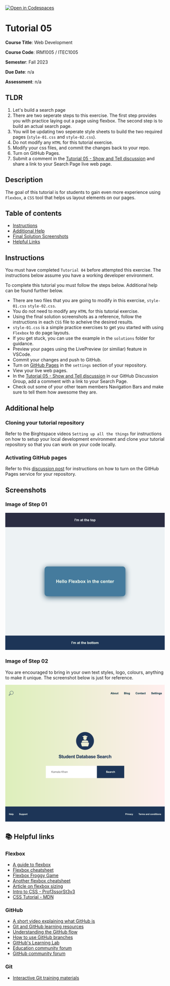 [![Open in Codespaces](https://classroom.github.com/assets/launch-codespace-7f7980b617ed060a017424585567c406b6ee15c891e84e1186181d67ecf80aa0.svg)](https://classroom.github.com/open-in-codespaces?assignment_repo_id=12271517)
# Tutorial 05

**Course Title**: Web Development

**Course Code**: IRM1005 / ITEC1005

**Semester**: Fall 2023

**Due Date**: n/a

**Assessment**: n/a

## TLDR

1. Let's build a search page
2. There are two seperate steps to this exercise. The first step provides you with practice laying out a page using flexbox. The second step is to build an actual search page. 
3. You will be updating two seperate style sheets to build the two required pages (`style-01.css` and `style-02.css`). 
2. Do not modify any `HTML` for this tutorial exercise.
3. Modify your css files, and commit the changes back to your repo.
2. Turn on GitHub Pages.
3. Submit a comment in the [Tutorial 05 - Show and Tell discussion](https://github.com/orgs/irm1005-itec1005-fall-2023/discussions/9) and share a link to your Search Page live web page.

## Description

The goal of this tutorial is for students to gain even more experience using `Flexbox`, a `CSS` tool that helps us layout elements on our pages.

## Table of contents

- [Instructions](#instructions)
- [Additional Help](#additional-help)
- [Final Solution Screenshots](#screenshots)
- [Helpful Links](#📚-helpful-links)

## Instructions

You must have completed `Tutorial 04` before attempted this exercise. The instructions below assume you have a working developer environment.

To complete this tutorial you must follow the steps below. Additional help can be found further below.

- There are two files that you are going to modify in this exercise, `style-01.css` `style-02.css`.
- You do not need to modify any `HTML` for this tutorial exercise.
- Using the final solution screenshots as a reference, follow the instructions in each `CSS` file to acheive the desired results.
- `style-01.css` is a simple practice exercises to get you started with using `Flexbox` to do page layouts.
- If you get stuck, you can use the example in the `solutions` folder for guidance.
- Preview your pages using the LivePreview (or similiar) feature in VSCode.
- Commit your changes and push to GitHub.
- Turn on [GitHub Pages](https://github.com/orgs/irm1005-itec1005-fall-2023/discussions/4) in the `settings` section of your repository.
- View your live web pages.
- In the [Tutorial 05 - Show and Tell discussion](https://github.com/orgs/irm1005-itec1005-fall-2023/discussions/9) in our GitHub Discussion Group, add a comment with a link to your Search Page.
- Check out some of your other team members Navigation Bars and make sure to tell them how awesome they are.

## Additional help

### Cloning your tutorial repository

Refer to the Birghtspace videos `Setting up all the things` for instructions on how to setup your local development environment and clone your tutorial repository so that you can work on your code locally.

### Activating GitHub pages

Refer to this [discussion post](https://github.com/orgs/irm1005-itec1005-fall-2023/discussions/4) for instructions on how to turn on the GitHub Pages service for your repository.

## Screenshots

### Image of Step 01

![Screenshot](./images/screenshot-step-01.png)

### Image of Step 02

You are encouraged to bring in your own text styles, logo, colours, anything to make it unique. The screenshot below is just for reference. 

![Screenshot](./images/screenshot-step-02.png)

## 📚 Helpful links

### Flexbox

- [A guide to flexbox](https://css-tricks.com/snippets/css/a-guide-to-flexbox/)
- [Flexbox cheatsheet](https://yoksel.github.io/flex-cheatsheet/)
- [Flexbox Froggy Game](https://flexboxfroggy.com/)
- [Another flexbox cheatsheet](https://www.sketchingwithcss.com/samplechapter/cheatsheet.html)
- [Article on flexbox sizing](https://www.smashingmagazine.com/2018/09/flexbox-sizing-flexible-box/)
- [Intro to CSS - Prof3ssorSt3v3](https://www.youtube.com/watch?v=KFKScNHa-8M&list=PLyuRouwmQCjl4wTSNbb8RTKZuyMhoIxBe)
- [CSS Tutorial - MDN](https://developer.mozilla.org/en-US/docs/Web/CSS)

### GitHub

- [A short video explaining what GitHub is](https://www.youtube.com/watch?v=w3jLJU7DT5E&feature=youtu.be)
- [Git and GitHub learning resources](https://docs.github.com/en/github/getting-started-with-github/git-and-github-learning-resources)
- [Understanding the GitHub flow](https://guides.github.com/introduction/flow/)
- [How to use GitHub branches](https://www.youtube.com/watch?v=H5GJfcp3p4Q&feature=youtu.be)
- [GitHub's Learning Lab](https://lab.github.com/)
- [Education community forum](https://education.github.community/)
- [GitHub community forum](https://github.community/)

### Git

- [Interactive Git training materials](https://githubtraining.github.io/training-manual/#/01_getting_ready_for_class)
